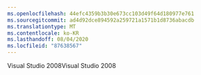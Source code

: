 ```yaml
---
ms.openlocfilehash: 44efc4359b3b30e673cc103d49f64d180977e761
ms.sourcegitcommit: ad4d92dce894592a259721a1571b1d8736abacdb
ms.translationtype: MT
ms.contentlocale: ko-KR
ms.lasthandoff: 08/04/2020
ms.locfileid: "87638567"
---
```

<span data-ttu-id="1e30e-101">Visual Studio 2008</span><span class="sxs-lookup"><span data-stu-id="1e30e-101">Visual Studio 2008</span></span>
